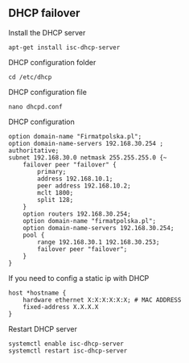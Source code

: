 ## DHCP failover
Install the DHCP server
```
apt-get install isc-dhcp-server
```

DHCP configuration folder
```
cd /etc/dhcp
```
DHCP configuration file
```
nano dhcpd.conf
```
DHCP configuration

```
option domain-name "Firmatpolska.pl"; 
option domain-name-servers 192.168.30.254 ;
authoritative;
subnet 192.168.30.0 netmask 255.255.255.0 {~
    failover peer "failover" {
        primary;
        address 192.168.10.1; 
        peer address 192.168.10.2; 
        mclt 1800;
        split 128;
    }
    option routers 192.168.30.254;
    option domain-name "firmatpolska.pl";
    option domain-name-servers 192.168.30.254;
    pool {
        range 192.168.30.1 192.168.30.253;
        failover peer "failover";
    }
}
```

If you need to config a static ip with DHCP
```
host *hostname {
    hardware ethernet X:X:X:X:X:X; # MAC ADDRESS
    fixed-address X.X.X.X 
}
```

Restart DHCP server
```
systemctl enable isc-dhcp-server
systemctl restart isc-dhcp-server
```
